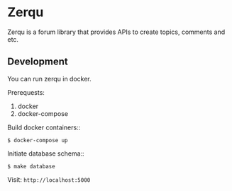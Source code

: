 Zerqu
=====

Zerqu is a forum library that provides APIs to create topics, comments and etc.


Development
-----------

You can run zerqu in docker.

Prerequests:

1. docker
2. docker-compose

Build docker containers::

    $ docker-compose up

Initiate database schema::

    $ make database

Visit: `http://localhost:5000`
